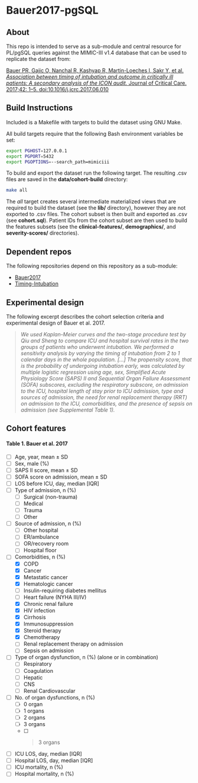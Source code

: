 # Bauer2017-pgSQL

## About
This repo is intended to serve as a sub-module and central resource for PL/pgSQL queries against the MIMIC-III v1.4 database that can be used to replicate the dataset from:    

[Bauer PR, Gajic O, Nanchal R, Kashyap R, Martin-Loeches I, Sakr Y, et al. *Association between timing of intubation and outcome in critically ill patients: A secondary analysis of the ICON audit.* Journal of Critical Care. 2017;42: 1–5. doi:10.1016/j.jcrc.2017.06.010](http://doi.org/10.1016/j.jcrc.2017.06.010)

## Build Instructions
Included is a Makefile with targets to build the dataset using GNU Make. 

All build targets require that the following Bash environment variables be set:

```bash
export PGHOST=127.0.0.1
export PGPORT=5432
export PGOPTIONS=--search_path=mimiciii
```
To build and export the dataset run the following target. The resulting .csv files are saved in the **data/cohort-build** directory:

```bash
make all
```

The *all* target creates several intermediate materialized views that are required to build the dataset (see the **lib/** directory), however they are not exported to .csv files. The cohort subset is then built and exported as .csv (see **cohort.sql**). Patient IDs from the cohort subset are then used to build the features subsets (see the **clinical-features/**, **demographics/**, and **severity-scores/** directories).

## Dependent repos
The following repositories depend on this repository as a sub-module:  
- [Bauer2017](https://github.com/chebuu/Bauer2017)
- [Timing-Intubation](https://github.com/chebuu/Timing-Intubation)

## Experimental design
The following excerpt describes the cohort selection criteria and experimental design of Bauer et al. 2017.

> *We used Kaplan-Meier curves and the two-stage procedure test by Qiu and 
> Sheng to compare ICU and hospital survival rates in the two groups of 
> patients who underwent intubation. We performed a sensitivity analysis by 
> varying the timing of intubation from 2 to 1 calendar days in the whole 
> population. [...] The propensity score, that is the probability of 
> undergoing intubation early, was calculated by multiple logistic 
> regression using age, sex, Simplified Acute Physiology Score (SAPS) II and 
> Sequential Organ Failure Assessment (SOFA) subscores, excluding the 
> respiratory subscore, on admission to the ICU, hospital length of stay 
> prior to ICU admission, type and sources of admission, the need for renal 
> replacement therapy (RRT) on admission to the ICU, comorbidities, and the 
> presence of sepsis on admission (see Supplemental Table 1).*

## Cohort features
#### **Table 1.** Bauer et al. 2017
- [ ] Age, year, mean ± SD  
- [ ] Sex, male (%)  
- [ ] SAPS II score, mean ± SD  
- [ ] SOFA score on admission, mean ± SD   
- [ ] LOS before ICU, day, median [IQR]   
- [ ] Type of admission, n (%)  
    - [ ] Surgical (non-trauma)  
    - [ ] Medical  
    - [ ] Trauma  
    - [ ] Other  
- [ ] Source of admission, n (%)   
    - [ ] Other hospital  
    - [ ] ER/ambulance  
    - [ ] OR/recovery room  
    - [ ] Hospital floor  
- [ ] Comorbidities, n (%)  
    - [x] COPD  
    - [x] Cancer  
    - [x] Metastatic cancer  
    - [x] Hematologic cancer  
    - [ ] Insulin-requiring diabetes mellitus  
    - [ ] Heart failure (NYHA III/IV)  
    - [x] Chronic renal failure  
    - [x] HIV infection  
    - [x] Cirrhosis  
    - [x] Immunosuppression  
    - [x] Steroid therapy  
    - [x] Chemotherapy  
    - [ ] Renal replacement therapy on admission  
    - [ ] Sepsis on admission  
- [ ] Type of organ dysfunction, n (%) (alone or in combination)  
    - [ ] Respiratory  
    - [ ] Coagulation  
    - [ ] Hepatic  
    - [ ] CNS  
    - [ ] Renal Cardiovascular  
- [ ] No. of organ dysfunctions, n (%)   
    - [ ] 0 organ  
    - [ ] 1 organs  
    - [ ] 2 organs  
    - [ ] 3 organs  
    - [ ] >3 organs  
- [ ] ICU LOS, day, median [IQR]   
- [ ] Hospital LOS, day, median [IQR]   
- [ ] ICU mortality, n (%)  
- [ ] Hospital mortality, n (%) 
